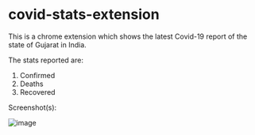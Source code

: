 # covid-stats-extension

This is a chrome extension which shows the latest Covid-19 report of the state of Gujarat in India.

The stats reported are:

1. Confirmed
2. Deaths
3. Recovered

Screenshot(s):

![image](https://user-images.githubusercontent.com/40763067/162610153-99a23b5e-bc1d-4fde-9806-7d24ca9a6b24.png)
